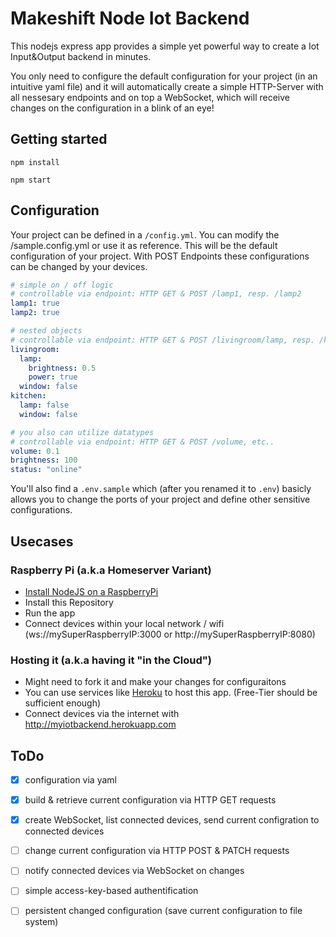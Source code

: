 # Makeshift Node Iot Backend

This nodejs express app provides a simple yet powerful way to create a Iot Input&Output backend in minutes.

You only need to configure the default configuration for your project (in an intuitive yaml file) and it will automatically create a simple HTTP-Server with all nessesary endpoints and on top a WebSocket, which will receive changes on the configuration in a blink of an eye! 

## Getting started

```
npm install

npm start
```

## Configuration

Your project can be defined in a ```/config.yml```. You can modify the /sample.config.yml or use it as reference.
This will be the default configuration of your project. With POST Endpoints these configurations can be changed by your devices.

```yaml
# simple on / off logic
# controllable via endpoint: HTTP GET & POST /lamp1, resp. /lamp2
lamp1: true
lamp2: true

# nested objects
# controllable via endpoint: HTTP GET & POST /livingroom/lamp, resp. /kitchen/lamp
livingroom:
  lamp:
    brightness: 0.5
    power: true
  window: false
kitchen:
  lamp: false
  window: false

# you also can utilize datatypes
# controllable via endpoint: HTTP GET & POST /volume, etc..
volume: 0.1
brightness: 100
status: "online"
```

You'll also find a ```.env.sample``` which (after you renamed it to ```.env```) basicly allows you to change the ports of your project and define other sensitive configurations.

## Usecases

### Raspberry Pi (a.k.a Homeserver Variant)

* [Install NodeJS on a RaspberryPi](https://www.w3schools.com/nodejs/nodejs_raspberrypi.asp)
* Install this Repository 
* Run the app
* Connect devices within your local network / wifi (ws://mySuperRaspberryIP:3000 or http://mySuperRaspberryIP:8080)

### Hosting it (a.k.a having it "in the Cloud")
* Might need to fork it and make your changes for configuraitons
* You can use services like [Heroku](https://www.heroku.com/) to host this app. (Free-Tier should be sufficient enough)
* Connect devices via the internet with http://myiotbackend.herokuapp.com

## ToDo

- [x] configuration via yaml
- [x] build & retrieve current configuration via HTTP GET requests
- [x] create WebSocket, list connected devices, send current configration to connected devices
- [ ] change current configuration via HTTP POST & PATCH requests
- [ ] notify connected devices via WebSocket on changes
- [ ] simple access-key-based authentification
- [ ] persistent changed configuration (save current configuration to file system)

